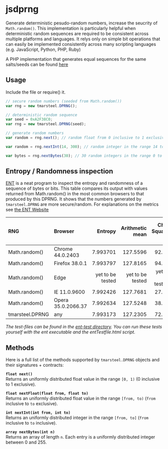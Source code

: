 # jsdprng

Generate deterministic pesudo-random numbers, increase the seucrity of `Math.random()`. This implementation is particularly helpful when deterministic random sequences are required to be consistent across multiple platforms and languages. It relys only on simple bit operations that can easily be implemented consistently across many scripting languages (e.g. JavaScript, Python, PHP, Ruby)

A PHP implementation that generates equal sequences for the same salts/seeds can be found [here](/tmarsteel/php-dprng)

## Usage
Include the file or require() it.

```js
// secure random numbers (seeded from Math.random())
var rng = new tmarsteel.DPRNG();

// deterministic random sequence
var seed = 0xA2F38C0;
var rng = new tmarsteel.DPRNG(seed); 

// generate random numbers
var random = rng.next(); // random float from 0 inclusive to 1 exclusive (same range as Math.random())

var random = rng.nextInt(14, 300); // random integer in the range 14 to 299

var bytes = rng.nextBytes(30); // 30 random integers in the range 0 to 255
```

## Entropy / Randomness inspection
[ENT](http://www.fourmilab.ch/random/) is a neat program to inspect the entropy and randomness of a sequence of bytes or bits. This table compares its output with values returned from Math.random() in the most common browsers to that produced by this DPRNG. It shows that the numbers generated by `tmarsteel.DPRNG` are more secure/random. For explanations on the metrics see [the ENT Website](http://www.fourmilab.ch/random/)

| RNG | Browser | Entropy | Arithmetic mean | Chi-Square % | Correlation coefficient | Monte-Carlo PI error % |
| :-- | :------ | -------------------------: | --------------: | ---------: | ----------------------: | ---------------------: |
Math.random() | Chrome 44.0.2403 | 7.993701 | 127.5596 | 92.65 | \-0.017640 | 0.7 |
Math.random() | Firefox 38.0.1 | 7.993797 | 127.8165 | 94.87 | -0.009468 | 0.94 |
Math.random() | Edge | yet to be tested | yet to be tested | yet to be tested | yet to be tested | yet to be tested |
Math.random() | IE 11.0.9600 | 7.992426 | 127.7681 | 27.49 | -0.008467 | 1.06 |
Math.random() | Opera 35.0.2066.37 | 7.992634| 127.5248 | 38.81 | \-0.001458 | 0.88 |
tmarsteel.DPRNG | any | 7.993173 | 127.2305 | 72.12 | 0.002086 | 1.24 |

*The test-files can be found in the [ent-test directory](ent-test). You can run these tests yourself with the ent executable and the entTestfile.html script.*

## Methods
Here is a full list of the methods supported by `tmarsteel.DPRNG` objects and their signatures + contracts:

**`float next()`**  
Returns an uniformly distributed float value in the range `[0, 1)` (0 inclusive to 1 exclusive).

**`float nextFloat(float from, float to)`**  
Returns an uniformly distributed float value in the range `[from, to)` (`from` inclusive to `to` exclusive).

**`int nextInt(int from, int to)`**  
Returns an uniformly distributed integer in the range `[from, to]` (`from` inclusive to `to` inclusive).

**`array nextBytes(int n)`**  
Returns an array of length `n`. Each entry is a uniformly distributed integer between 0 and 255.
